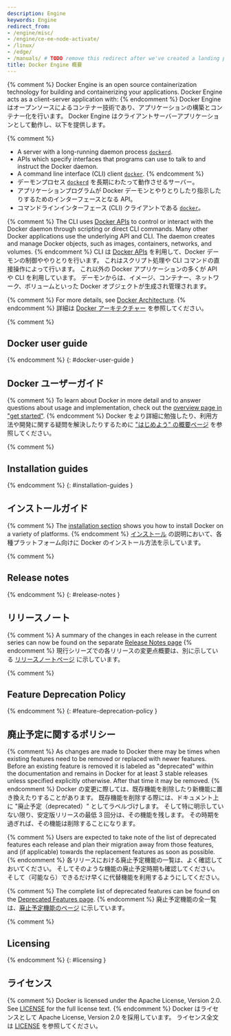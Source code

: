```yaml
---
description: Engine
keywords: Engine
redirect_from:
- /engine/misc/
- /engine/ce-ee-node-activate/
- /linux/
- /edge/
- /manuals/ # TODO remove this redirect after we've created a landing page for the product manuals section
title: Docker Engine 概要
---
```


{% comment %}
Docker Engine is an open source containerization technology for building and
containerizing your applications. Docker Engine acts as a client-server
application with:
{% endcomment %}
Docker Engine はオープンソースによるコンテナー技術であり、アプリケーションの構築とコンテナー化を行います。
Docker Engine はクライアントサーバーアプリケーションとして動作し、以下を提供します。

{% comment %}
* A server with a long-running daemon process [`dockerd`](/engine/reference/commandline/dockerd).
* APIs which specify interfaces that programs can use to talk to and
  instruct the Docker daemon.
* A command line interface (CLI) client [`docker`](/engine/reference/commandline/cli/).
{% endcomment %}
* デーモンプロセス [`dockerd`](/engine/reference/commandline/dockerd) を長期にわたって動作させるサーバー。
* アプリケーションプログラムが Docker デーモンとやりとりしたり指示したりするためのインターフェースとなる API。
* コマンドラインインターフェース (CLI) クライアントである [`docker`](/engine/reference/commandline/cli/)。

{% comment %}
The CLI uses [Docker APIs](api/index.md) to control or interact with the Docker
daemon through scripting or direct CLI commands. Many other Docker applications
use the underlying API and CLI. The daemon creates and manage Docker objects,
such as images, containers, networks, and volumes.
{% endcomment %}
CLI は [Docker APIs](api/index.md) を利用して、Docker デーモンの制御ややりとりを行います。
これはスクリプト処理や CLI コマンドの直接操作によって行います。
これ以外の Docker アプリケーションの多くが API や CLI を利用しています。
デーモンからは、イメージ、コンテナー、ネットワーク、ボリュームといった Docker オブジェクトが生成され管理されます。

{% comment %}
For more details, see [Docker Architecture](../get-started/overview.md#docker-architecture).
{% endcomment %}
詳細は [Docker アーキテクチャー](../get-started/overview.md#docker-architecture) を参照してください。

{% comment %}
## Docker user guide
{% endcomment %}
{: #docker-user-guide }
## Docker ユーザーガイド

{% comment %}
To learn about Docker in more detail and to answer questions about usage and
implementation, check out the [overview page in "get started"](../get-started/overview.md).
{% endcomment %}
Docker をより詳細に勉強したり、利用方法や開発に関する疑問を解決したりするために ["はじめよう" の概要ページ](../get-started/overview.md) を参照してください。

{% comment %}
## Installation guides
{% endcomment %}
{: #installation-guides }
## インストールガイド

{% comment %}
The [installation section](install/index.md) shows you how to install Docker
on a variety of platforms.
{% endcomment %}
[インストール](install/index.md) の説明において、各種プラットフォーム向けに Docker のインストール方法を示しています。

{% comment %}
## Release notes
{% endcomment %}
{: #release-notes }
## リリースノート

{% comment %}
A summary of the changes in each release in the current series can now be found
on the separate [Release Notes page](release-notes/index.md)
{% endcomment %}
現行シリーズでの各リリースの変更点概要は、別に示している [リリースノートページ](release-notes/index.md) に示しています。

{% comment %}
## Feature Deprecation Policy
{% endcomment %}
{: #feature-deprecation-policy }
## 廃止予定に関するポリシー

{% comment %}
As changes are made to Docker there may be times when existing features
need to be removed or replaced with newer features. Before an existing
feature is removed it is labeled as "deprecated" within the documentation
and remains in Docker for at least 3 stable releases unless specified
explicitly otherwise. After that time it may be removed.
{% endcomment %}
Docker の変更に際しては、既存機能を削除したり新機能に置き換えたりすることがあります。
既存機能を削除する際には、ドキュメント上に "廃止予定（deprecated）" としてラベルづけします。
そして特に明示していない限り、安定版リリースの最低 3 回分は、その機能を残します。
その時期を過ぎれば、その機能は削除することになります。

{% comment %}
Users are expected to take note of the list of deprecated features each
release and plan their migration away from those features, and (if applicable)
towards the replacement features as soon as possible.
{% endcomment %}
各リリースにおける廃止予定機能の一覧は、よく確認しておいてください。
そしてそのような機能の廃止予定時期も確認してください。
そして（可能なら）できるだけ早くに代替機能を利用するようにしてください。

{% comment %}
The complete list of deprecated features can be found on the
[Deprecated Features page](deprecated.md).
{% endcomment %}
廃止予定機能の全一覧は、[廃止予定機能のページ](deprecated.md) に示しています。

{% comment %}
## Licensing
{% endcomment %}
{: #licensing }
## ライセンス

{% comment %}
Docker is licensed under the Apache License, Version 2.0. See
[LICENSE](https://github.com/moby/moby/blob/master/LICENSE) for the full
license text.
{% endcomment %}
Docker はライセンスとして Apache License, Version 2.0 を採用しています。
ライセンス全文は [LICENSE](https://github.com/moby/moby/blob/master/LICENSE) を参照してください。
